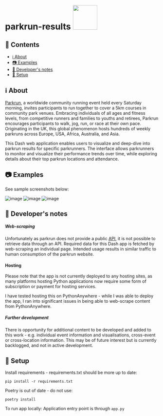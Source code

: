 # parkrun-results <img src="https://user-images.githubusercontent.com/94953297/218050503-c6260c37-f97f-4a70-bfa2-02c70df28b3c.jpg" width="80" height="80">

## 📖 Contents
* [ℹ️ About](https://github.com/jansen88/parkrun-results/tree/master#about)
* [📷 Examples](https://github.com/jansen88/parkrun-results/tree/master#examples)
* [🏃 Developer's notes](https://github.com/jansen88/parkrun-results/tree/master#developers-notes)
* [🔧 Setup](https://github.com/jansen88/parkrun-results/tree/master#setup)

## ℹ️ About
[Parkrun](https://www.parkrun.com.au/), a worldwide community running event held every Saturday morning, invites participants to run together to cover a 5km courses in community park venues. Embracing individuals of all ages and fitness levels, from competitive runners and families to youths and retirees, Parkrun encourages participants to walk, jog, run, or race at their own pace. Originating in the UK, this global phenomenon hosts hundreds of weekly parkruns across Europe, USA, Africa, Australia, and Asia.

This Dash web application enables users to visualize and deep-dive into parkrun results for specific parkrunners. The interface allows parkrunners to monitor and visualize their performance trends over time, while exploring details about their top parkrun locations and attendance.

## 📷 Examples
See sample screenshots below:

![image](https://github.com/jansen88/parkrunFun/assets/94953297/55732323-c2da-4041-914b-3c4cf5ec71ba)
![image](https://github.com/jansen88/parkrunFun/assets/94953297/ce973aae-0358-4c1c-aa24-896ece39238c)
![image](https://github.com/jansen88/parkrunFun/assets/94953297/aac129ad-3e50-42b6-9c50-4257d2fffe10)

## 🏃 Developer's notes
##### Web-scraping
Unfortunately as parkrun does not provide a public [API](https://www.parkrun.com/api/), it is not possible to retrieve data through an API. Required data for this Dash app is fetched by web-scraping an individual page. Intended usage results in similar traffic to human consumption of the parkrun website.

#### Hosting
Please note that the app is not currently deployed to any hosting sites, as many platforms hosting Python applications now require some form of subscription or payment for hosting services. 

I have tested hosting this on PythonAnywhere - while I was able to deploy the app, I ran into significant issues in being able to web-scrape content from PythonAnywhere.

##### Further development
There is opportunity for additional content to be developed and added to this work - e.g. individual event information and visualisations, cross-event or cross-location information. This may be of future interest but is currently backlogged, and not in active development.

## 🔧 Setup
Install requirements - requirements.txt should be more up to date:

```
pip install -r requirements.txt
```

Poetry is out of date - do not use:
```
poetry install
```

To run app locally:
Application entry point is through `app.py`




